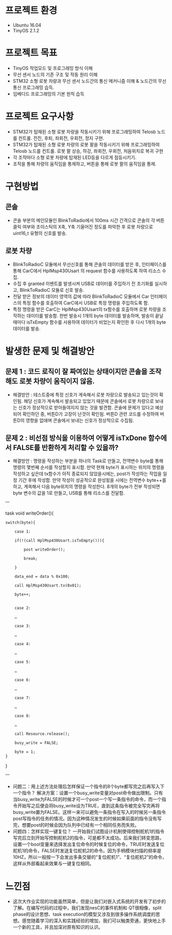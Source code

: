 # 프로젝트 환경
 - Ubuntu 16.04
 - TinyOS 2.1.2

# 프로젝트 목표
 -	TinyOS 작업모드 및 프로그래밍 방식 이해
 -	무선 센서 노드의 기존 구조 및 작동 원리 이해
 -	STM32 소형 로봇 차량과 무선 센서 노드간의 통신 메커니즘 이해 & 노드간의 무선 통신 프로그래밍 습득.
 -	임베디드 프로그래밍의 기본 원칙 습득

# 프로젝트 요구사항
 -	STM32가 탑재된 소형 로봇 차량을 작동시키기 위해 프로그래밍하여 Telosb 노드를 컨트롤. 전진, 후퇴, 좌회전, 우회전, 정지 구현.
 -	STM32가 탑재된 소형 로봇 차량의 로봇 팔을 작동시키기 위해 프로그래밍하여 Telosb 노드를 컨트롤. 로봇 팔 상승, 하강, 좌회전, 우회전, 처음위치로 복귀 구현
 -	각 조작마다 소형 로봇 차량에 탑재된 LED등을 다르게 점등시키기.
 -	 조작을 통해 차량의 움직임을 통제하고, 버튼을 통해 로봇 팔의 움직임을 통제.

# 구현방법
 ## 콘솔
  - 콘솔 부분의 메인모듈인 BlinkToRadio에서 100ms 시간 간격으로 콘솔의 각 버튼 클릭 여부와 조이스틱의 X축, Y축 기울어진 정도를 파악한 후 로봇 차량으로 uint16_t 유형의 신호를 발송.
 ## 로봇 차량
  - BlinkToRadioC 모듈에서 무선신호를 통해 콘솔의 데이터를 받은 후, 인터페이스를 통해 CarC에서 HplMsp430Usart 의 request 함수를 사용하도록 하여 리소스 수집.
  - 수집 후 granted 이벤트를 발생시켜 USB로 데이터를 주입하기 전 초기화를 실시하고, BlinkToRadioC 모듈로 신호 발송.
  - 전달 받은 정보의 데이터 영역의 값에 따라 BlinkToRadioC 모듈에서 Car 인터페이스의 특정 함수를 호출하여 CarC에서 USB로 특정 명령을 주입하도록 함.
  - 특정 명령을 받은 CarC는 HplMsp430Usart의 tx함수를 호출하며 로봇 차량을 조작하는 데이터를 발송함. 한번 발송시 1개의 byte 데이터를 발송하며, 발송이 끝날때마다 isTxEmpty 함수를 사용하여 데이터가 비었는지 확인한 후 다시 1개의 byte 데이터를 발송.

# 발생한 문제 및 해결방안
## 문제 1 : 코드 로직이 잘 짜여있는 상태이지만 콘솔을 조작해도 로봇 차량이 움직이지 않음.
 - 해결방안 : 테스트중에 특정 신호가 계속해서 로봇 차량으로 발송되고 있는것이 확인됨. 해당 신호가 계속해서 발송되고 있었기 때문에 콘솔에서 로봇 차량으로 보내는 신호가 정상적으로 받아들여지지 않는 것을 발견함. 콘솔에 문제가 있다고 예상되어 확인하던 중, 버튼D가 고장이 난것이 확인됨. 버튼D 관련 코드를 수정하여 버튼D의 영향을 없애며 콘솔에서 보내는 신호가 정상적으로 수집됨.
 ## 문제 2 : 비선점 방식을 이용하여 어떻게 isTxDone 함수에서 FALSE를 반환하게 처리할 수 있을까?
  - 해결방안 : 명령을 작성하는 부분을 하나의 Task로 만들고, 전역변수 byte를 통해 명령의 몇번째 순서를 작성할지 표시함. 만약 현재 byte가 표시하는 위치의 명령을 작성하고 싶은데 tx함수가 아직 종료되지 않았을시에는, post가 작성하는 작업을 일정 기간 후에 작성함. 만약 작성이 성공적으로 완성됬을 시에는 전역변수 byte++를 하고, 계쏙해서 다음 byte위치의 명령을 작성한다. 8개의 byte가 전부 작성되면 byte 변수의 값을 1로 만들고, USB를 통해 리소스를 전달함.

'''



task void writeOrder(){

	switch(byte){

		case 1:

		if(!(call HplMsp430Usart.isTxEmpty())){

			post writeOrder();

			break;

		}

		data_end = data % 0x100;

		call HplMsp430Usart.tx(0x01);

		byte++;

        
		case 2:

		…

		case 3:

		…

		case 4:

		…

		case 5:

		…

		case 6:

		…

		case 7:

		…

		case 8:

		…

		call Resource.release();

		busy_write = FALSE;

		byte = 1;
	}

}



'''

 - 问题二：用上述方法处理后怎样保证一个指令的8个byte都写完之后再写入下一个指令？
解决方案：设置一个busy_write变量对post命令做出限制。只有当busy_write为FALSE的时候才可一个post一个写一条指令的命令，而一个指令开始写之后便会将busy_write设为TRUE，直到这条指令被完全写完再将busy_write置为FALSE。这样一来可以避免一条指令在写入的时候另一条指令post写指令的任务的情况。因为这种情况发生的时候如果前面的指令没有写完，想要post的时候会因为队列中已经有一个相同任务而失败。
 - 问题四：怎样实现一键复位？
一开始我们试图设计机制使得控制舵机1的指令写完后立刻开始写控制舵机2的指令，可是都不太成功。后来我们转变思路，设置一个bool变量来选择发出复位命令的时候复位的命令，TRUE时发送复位舵机1的命令，FALSE时发送复位舵机2的命令。因为手柄模块扫描的频率是10HZ，所以一般按一下会发出多条交替的“复位舵机1”、“复位舵机2”的命令，这样从外部看起来效果与一键复位相同。

# 느낀점
 - 这次大作业实现的功能虽然简单，但是让我们对嵌入式系统的开发有了初步的了解。在编写代码的过程中，我们发现nesC的事件机制和 QT很相像，split phase的设计思想、task execution的模型又涉及到很多操作系统调度的思想。感觉随着学习的深入和实践经验的增加，我们可以触类旁通，更快地上手一个新的工具，并且加深对原有知识的认识。
